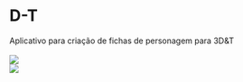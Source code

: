 # D-T
Aplicativo para criação de fichas de personagem para 3D&amp;T
<br><br>
<img src="https://lh3.googleusercontent.com/x4ZmYD_8l5DPNmVZyF3A-ShE81LFd_2HvBdQyqUn4IeUWwlGXAV-NNUmtUMfcieDSQ=w1920-h983-rw" />
<br>
<img src="https://lh3.googleusercontent.com/qgxSox3A190tupMj4gvXroPNkmorOLrd6XpPwETgt8cvqsnHDg8LcVZHhknohmR7t6c=w1920-h983-rw" />

